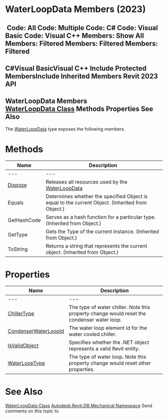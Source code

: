 # WaterLoopData Members (2023)

﻿
 Code: All Code: Multiple Code: C# Code: Visual Basic Code: Visual C++  Members: Show All Members: Filtered Members: Filtered Members: Filtered   
---  
C#Visual BasicVisual C++
Include Protected MembersInclude Inherited Members
Revit 2023 API  
---  
WaterLoopData Members  
[WaterLoopData Class](2860db31-4947-5332-27c2-fac4caf7cc12.md "WaterLoopData Class") Methods Properties See Also  
---  
The [WaterLoopData](2860db31-4947-5332-27c2-fac4caf7cc12.md "WaterLoopData Class") type exposes the following members.
# Methods
| Name | Description |
| --- | --- |
| --- | --- | --- |
| [Dispose](80b5319c-2076-8282-51ef-9c79acba41e8.md "Dispose Method") | Releases all resources used by the [WaterLoopData](2860db31-4947-5332-27c2-fac4caf7cc12.md "WaterLoopData Class") |
| Equals | Determines whether the specified Object is equal to the current Object. (Inherited from Object.) |
| GetHashCode | Serves as a hash function for a particular type.  (Inherited from Object.) |
| GetType | Gets the Type of the current instance. (Inherited from Object.) |
| ToString | Returns a string that represents the current object. (Inherited from Object.) |

# Properties
| Name | Description |
| --- | --- |
| --- | --- | --- |
| [ChillerType](5ce1f39f-01d5-a0d9-6fc5-6a9e8d5418f5.md "ChillerType Property") | The type of water chiller. Note this property change would reset the condenser water loop. |
| [CondenserWaterLoopId](b9ca47f2-86c4-b68b-ac68-2e1a34954c6b.md "CondenserWaterLoopId Property") | The water loop element id for the water cooled chiller. |
| [IsValidObject](11a7a9d6-377e-db3b-11be-27746dd3d5c9.md "IsValidObject Property") | Specifies whether the .NET object represents a valid Revit entity. |
| [WaterLoopType](39cb2ea0-55a7-b6c5-d8de-bea375d0c369.md "WaterLoopType Property") | The type of water loop. Note this property change would reset other properties. |

# See Also
[WaterLoopData Class](2860db31-4947-5332-27c2-fac4caf7cc12.md "WaterLoopData Class")
[Autodesk.Revit.DB.Mechanical Namespace](0eafd899-5912-56fd-94b1-d286156e26fc.md "Autodesk.Revit.DB.Mechanical Namespace")
Send comments on this topic to 